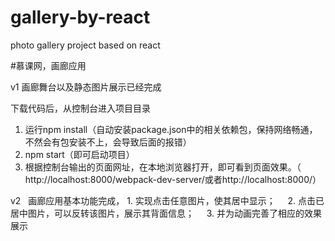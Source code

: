 # gallery-by-react
photo gallery project based on react

#慕课网，画廊应用 

v1
  画廊舞台以及静态图片展示已经完成

下载代码后，从控制台进入项目目录
1. 运行npm install（自动安装package.json中的相关依赖包，保持网络畅通，不然会有包安装不上，会导致后面的报错）
2. npm start（即可启动项目）
3. 根据控制台输出的页面网址，在本地浏览器打开，即可看到页面效果。（ http://localhost:8000/webpack-dev-server/或者http://localhost:8000/）


v2
   画廊应用基本功能完成，
     1. 实现点击任意图片，使其居中显示；
     2. 点击已居中图片，可以反转该图片，展示其背面信息；
     3. 并为动画完善了相应的效果展示
